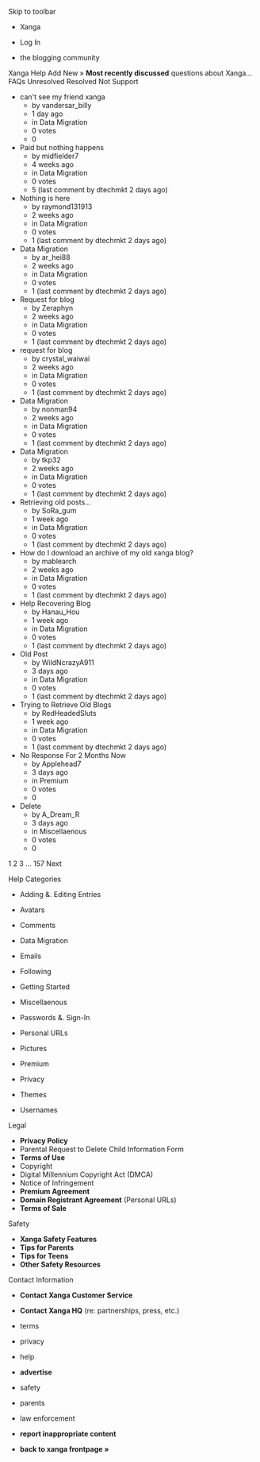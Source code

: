 Skip to toolbar

*   Xanga

*   Log In

*   the blogging community

Xanga Help Add New » **Most recently discussed** questions about Xanga… FAQs Unresolved Resolved Not Support

*   can't see my friend xanga
    *   by vandersar\_billy
    *   1 day ago
    *   in Data Migration
    *   0 votes
    *   0
*   Paid but nothing happens
    *   by midfielder7
    *   4 weeks ago
    *   in Data Migration
    *   0 votes
    *   5 (last comment by dtechmkt 2 days ago)
*   Nothing is here
    *   by raymond131913
    *   2 weeks ago
    *   in Data Migration
    *   0 votes
    *   1 (last comment by dtechmkt 2 days ago)
*   Data Migration
    *   by ar\_hei88
    *   2 weeks ago
    *   in Data Migration
    *   0 votes
    *   1 (last comment by dtechmkt 2 days ago)
*   Request for blog
    *   by Zeraphyn
    *   2 weeks ago
    *   in Data Migration
    *   0 votes
    *   1 (last comment by dtechmkt 2 days ago)
*   request for blog
    *   by crystal\_waiwai
    *   2 weeks ago
    *   in Data Migration
    *   0 votes
    *   1 (last comment by dtechmkt 2 days ago)
*   Data Migration
    *   by nonman94
    *   2 weeks ago
    *   in Data Migration
    *   0 votes
    *   1 (last comment by dtechmkt 2 days ago)
*   Data Migration
    *   by tkp32
    *   2 weeks ago
    *   in Data Migration
    *   0 votes
    *   1 (last comment by dtechmkt 2 days ago)
*   Retrieving old posts...
    *   by SoRa\_gum
    *   1 week ago
    *   in Data Migration
    *   0 votes
    *   1 (last comment by dtechmkt 2 days ago)
*   How do I download an archive of my old xanga blog?
    *   by mablearch
    *   2 weeks ago
    *   in Data Migration
    *   0 votes
    *   1 (last comment by dtechmkt 2 days ago)
*   Help Recovering Blog
    *   by Hanau\_Hou
    *   1 week ago
    *   in Data Migration
    *   0 votes
    *   1 (last comment by dtechmkt 2 days ago)
*   Old Post
    *   by WildNcrazyA911
    *   3 days ago
    *   in Data Migration
    *   0 votes
    *   1 (last comment by dtechmkt 2 days ago)
*   Trying to Retrieve Old Blogs
    *   by RedHeadedSluts
    *   1 week ago
    *   in Data Migration
    *   0 votes
    *   1 (last comment by dtechmkt 2 days ago)
*   No Response For 2 Months Now
    *   by Applehead7
    *   3 days ago
    *   in Premium
    *   0 votes
    *   0
*   Delete
    *   by A\_Dream\_R
    *   3 days ago
    *   in Miscellaenous
    *   0 votes
    *   0

1 2 3 ... 157 Next

Help Categories

*   Adding &. Editing Entries
*   Avatars
*   Comments
*   Data Migration
*   Emails
*   Following
*   Getting Started
*   Miscellaenous

*   Passwords &. Sign-In
*   Personal URLs
*   Pictures
*   Premium
*   Privacy
*   Themes
*   Usernames

Legal

*   **Privacy Policy**
*   Parental Request to Delete Child Information Form
*   **Terms of Use**
*   Copyright
*   Digital Millennium Copyright Act (DMCA)
*   Notice of Infringement
*   **Premium Agreement**
*   **Domain Registrant Agreement** (Personal URLs)
*   **Terms of Sale**

Safety

*   **Xanga Safety Features**
*   **Tips for Parents**
*   **Tips for Teens**
*   **Other Safety Resources**

Contact Information

*   **Contact Xanga Customer Service**
*   **Contact Xanga HQ** (re: partnerships, press, etc.)

*   terms
*   privacy
*   help
*   **advertise**

*   safety
*   parents
*   law enforcement
*   **report inappropriate content**

*   **back to xanga frontpage »**